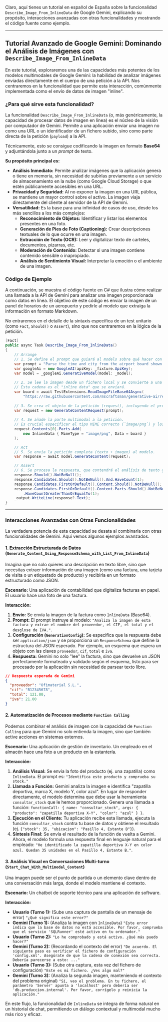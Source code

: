 Claro, aquí tienes un tutorial en español de España sobre la funcionalidad `Describe_Image_From_InlineData` de Google Gemini, explicando su propósito, interacciones avanzadas con otras funcionalidades y mostrando el código fuente como ejemplo.

***

## Tutorial Avanzado de Google Gemini: Dominando el Análisis de Imágenes con `Describe_Image_From_InlineData`

En este tutorial, exploraremos una de las capacidades más potentes de los modelos multimodales de Google Gemini: la habilidad de analizar imágenes enviadas directamente en el cuerpo de una petición a la API. Nos centraremos en la funcionalidad que permite esta interacción, comúnmente implementada como el envío de datos de imagen "inline".

### ¿Para qué sirve esta funcionalidad?

La funcionalidad `Describe_Image_From_InlineData` (o, más genéricamente, la capacidad de procesar datos de imagen en línea) es el núcleo de la visión por computador de Gemini. Permite a una aplicación enviar una imagen no como una URL o un identificador de un fichero subido, sino como parte directa de la petición (`payload`) a la API.

Técnicamente, esto se consigue codificando la imagen en formato **Base64** y adjuntándola junto a un *prompt* de texto.

**Su propósito principal es:**

*   **Análisis Inmediato:** Permite analizar imágenes que la aplicación genera o tiene en memoria, sin necesidad de subirlas previamente a un servicio de almacenamiento en la nube (como Google Cloud Storage) o que estén públicamente accesibles en una URL.
*   **Privacidad y Seguridad:** Al no exponer la imagen en una URL pública, se mantiene un mayor control sobre el activo. La imagen viaja directamente del cliente al servidor de la API de Gemini.
*   **Versatilidad:** Es la base para una infinidad de casos de uso, desde los más sencillos a los más complejos:
    *   **Reconocimiento de Objetos:** Identificar y listar los elementos presentes en una foto.
    *   **Generación de Pies de Foto (Captioning):** Crear descripciones textuales de lo que ocurre en una imagen.
    *   **Extracción de Texto (OCR):** Leer y digitalizar texto de carteles, documentos, pizarras, etc.
    *   **Moderación de Contenido:** Detectar si una imagen contiene contenido sensible o inapropiado.
    *   **Análisis de Sentimiento Visual:** Interpretar la emoción o el ambiente de una imagen.

### Código de Ejemplo

A continuación, se muestra el código fuente en C# que ilustra cómo realizar una llamada a la API de Gemini para analizar una imagen proporcionada como datos en línea. El objetivo de este código es enviar la imagen de un panel de horarios de un aeropuerto y pedirle al modelo que extraiga la información en formato Markdown.

No entraremos en el detalle de la sintaxis específica de un test unitario (como `Fact`, `Should()` o `Assert`), sino que nos centraremos en la lógica de la petición.

```csharp
[Fact]
public async Task Describe_Image_From_InlineData()
{
    // Arrange
    // 1. Se define el prompt que guiará al modelo sobre qué hacer con la imagen.
    var prompt = "Parse the time and city from the airport board shown in this image into a list, in Markdown";
    var googleAi = new GoogleAI(apiKey: _fixture.ApiKey);
    var model = _googleAi.GenerativeModel(model: _model);
    
    // 2. Se lee la imagen desde un fichero local y se convierte a una cadena Base64.
    // Esta cadena es el "inline data" que se enviará.
    var board = await TestExtensions.ReadImageFileBase64Async(
        "https://raw.githubusercontent.com/mscraftsman/generative-ai/refs/heads/main/tests/Mscc.GenerativeAI/payload/timetable.png");
    
    // 3. Se crea el objeto de la petición (request), incluyendo el prompt inicial.
    var request = new GenerateContentRequest(prompt);
    
    // 4. Se añade la parte multimodal a la petición. 
    // Es crucial especificar el tipo MIME correcto (`image/png`) y los datos en Base64.
    request.Contents[0].Parts.Add(
        new InlineData { MimeType = "image/png", Data = board }
    );

    // Act
    // 5. Se envía la petición completa (texto + imagen) al modelo.
    var response = await model.GenerateContent(request);

    // Assert
    // 6. Se procesa la respuesta, que contendrá el análisis de texto generado por el modelo.
    response.Should().NotBeNull();
    response.Candidates.Should().NotBeNull().And.HaveCount(1);
    response.Candidates.FirstOrDefault().Content.Should().NotBeNull();
    response.Candidates.FirstOrDefault().Content.Parts.Should().NotBeNull().And
        .HaveCountGreaterThanOrEqualTo(1);
    _output.WriteLine(response?.Text);
}
```

---

### Interacciones Avanzadas con Otras Funcionalidades

La verdadera potencia de esta capacidad se desata al combinarla con otras funcionalidades de Gemini. Aquí vemos algunos ejemplos avanzados.

#### 1. Extracción Estructurada de Datos (`Generate_Content_Using_ResponseSchema_with_List_From_InlineData`)

Imagina que no solo quieres una descripción en texto libre, sino que necesitas extraer información de una imagen (como una factura, una tarjeta de visita o un etiquetado de producto) y recibirla en un formato estructurado como JSON.

**Escenario:** Una aplicación de contabilidad que digitaliza facturas en papel. El usuario hace una foto de una factura.

**Interacción:**
1.  **Envío:** Se envía la imagen de la factura como `InlineData` (Base64).
2.  **Prompt:** El prompt instruye al modelo: `"Analiza la imagen de esta factura y extrae el nombre del proveedor, el CIF, el total y el desglose de IVA."`.
3.  **Configuración (`GenerationConfig`):** Se especifica que la respuesta debe ser `application/json` y se proporciona un `ResponseSchema` que define la estructura del JSON esperado. Por ejemplo, un esquema que espera un objeto con las claves `proveedor`, `cif`, `total` e `iva`.
4.  **Respuesta:** Gemini no solo "lee" la factura, sino que devuelve un JSON perfectamente formateado y validado según el esquema, listo para ser procesado por la aplicación sin necesidad de parsear texto libre.

```json
// Respuesta esperada de Gemini
{
  "proveedor": "Ofimaterial S.L.",
  "cif": "B12345678",
  "total": 121.00,
  "iva": 21.00
}
```

#### 2. Automatización de Procesos mediante `Function Calling`

Podemos combinar el análisis de imagen con la capacidad de `Function Calling` para que Gemini no solo entienda la imagen, sino que también active acciones en sistemas externos.

**Escenario:** Una aplicación de gestión de inventario. Un empleado en el almacén hace una foto a un producto en la estantería.

**Interacción:**
1.  **Análisis Visual:** Se envía la foto del producto (ej. una zapatilla) como `InlineData`. El prompt es: `"Identifica este producto y comprueba su stock."`
2.  **Llamada a Función:** Gemini analiza la imagen e identifica "zapatilla deportiva, marca X, modelo Y, color azul". En lugar de responder directamente, el modelo determina que debe usar la herramienta `consultar_stock` que le hemos proporcionado. Genera una llamada a función: `functionCall: { name: "consultar_stock", args: { "producto": "zapatilla deportiva X-Y", "color": "azul" } }`.
3.  **Ejecución en el Cliente:** Tu aplicación recibe esta llamada, ejecuta la función `consultar_stock` contra tu base de datos y obtiene el resultado (ej. `{"stock": 35, "ubicacion": "Pasillo 4, Estante B"}`).
4.  **Síntesis Final:** Se envía el resultado de la función de vuelta a Gemini. Ahora, el modelo formula una respuesta final en lenguaje natural para el empleado: `"He identificado la zapatilla deportiva X-Y en color azul. Quedan 35 unidades en el Pasillo 4, Estante B."`.

#### 3. Análisis Visual en Conversaciones Multi-turno (`Start_Chat_With_Multimodal_Content`)

Una imagen puede ser el punto de partida o un elemento clave dentro de una conversación más larga, donde el modelo mantiene el contexto.

**Escenario:** Un chatbot de soporte técnico para una aplicación de software.

**Interacción:**
*   **Usuario (Turno 1):** (Sube una captura de pantalla de un mensaje de error) `"¿Qué significa este error?"`
*   **Gemini (Turno 1):** (Analiza la imagen con `InlineData`) `"Este error indica que la base de datos no está accesible. Por favor, comprueba que el servicio 'SQLRunner' esté activo en tu ordenador."`
*   **Usuario (Turno 2):** `"Lo he comprobado y está activo. ¿Qué más puedo hacer?"`
*   **Gemini (Turno 2):** (Recordando el contexto del error) `"De acuerdo. El siguiente paso es verificar el fichero de configuración 'config.xml'. Asegúrate de que la cadena de conexión sea correcta. Debería parecerse a esto: ..."`
*   **Usuario (Turno 3):** (Sube otra captura, esta vez del fichero de configuración) `"Este es mi fichero. ¿Ves algo mal?"`
*   **Gemini (Turno 3):** (Analiza la segunda imagen, manteniendo el contexto del problema original) `"Sí, veo el problema. En tu fichero, el parámetro 'Server' apunta a 'localhost' pero debería ser 'db.produccion.internal'. Por favor, corrígelo y reinicia la aplicación."`

En este flujo, la funcionalidad de `InlineData` se integra de forma natural en un historial de chat, permitiendo un diálogo contextual y multimodal mucho más rico y eficaz.